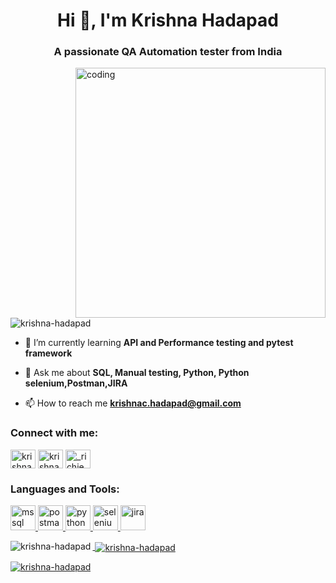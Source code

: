 <h1 align="center">Hi 👋, I'm Krishna Hadapad</h1>
<h3 align="center">A passionate QA Automation tester from India</h3>
<img align="right" alt="coding" width="400" src="http://algoworksupload.s3.amazonaws.com/new-algoworks/wp-content/uploads/2016/05/16105109/Software-Test-Management.gif">

<p align="left"> <img src="https://komarev.com/ghpvc/?username=krishna-hadapad&label=Profile%20views&color=0e75b6&style=flat" alt="krishna-hadapad" /> </p>

- 🌱 I’m currently learning **API and Performance testing and pytest framework**

- 💬 Ask me about **SQL, Manual testing, Python, Python selenium,Postman,JIRA**

- 📫 How to reach me **krishnac.hadapad@gmail.com**

<h3 align="left">Connect with me:</h3>
<p align="left">
<a href="https://linkedin.com/in/krishna-hadapad" target="blank"><img align="center" src="https://purepng.com/public/uploads/medium/purepng.com-circled-linkedin-logologosiconsflat-designcircled-logoscircled-iconsiconflatminimalistlogo-design-311519935824jlctj.png" alt="krishna-hadapad" height="30" width="40" /></a>
<a href="https://fb.com/krishna.hadpad.9/" target="blank"><img align="center" src="https://clipart.info/images/ccovers/1509135366facebook-symbol-png-logo.png" alt="krishna.hadpad.9/" height="30" width="40" /></a>
<a href="https://instagram.com/_richie_59" target="blank"><img align="center" src="https://pngimg.com/uploads/instagram/instagram_PNG10.png" alt="_richie_59" height="30" width="40" /></a>
</p>

<h3 align="left">Languages and Tools:</h3>
<p align="left"> <a href="https://www.microsoft.com/en-us/sql-server" target="_blank" rel="noreferrer"> <img src="https://www.svgrepo.com/show/303229/microsoft-sql-server-logo.svg" alt="mssql" width="40" height="40"/> </a> <a href="https://postman.com" target="_blank" rel="noreferrer"> <img src="https://www.vectorlogo.zone/logos/getpostman/getpostman-icon.svg" alt="postman" width="40" height="40"/> </a> <a href="https://www.python.org" target="_blank" rel="noreferrer"> <img src="https://logos-download.com/wp-content/uploads/2016/10/Python_logo_icon.png" alt="python" width="40" height="40"/> </a> <a href="https://www.selenium.dev" target="_blank" rel="noreferrer"> <img src="https://static-00.iconduck.com/assets.00/selenium-icon-2048x1986-3fr2ikf8.png" alt="selenium" width="40" height="40"/> </a> <a href="https://www.atlassian.com/software/jira" target="_blank" rel="noreferrer"> <img src="https://dc-consultants.net/wp-content/uploads/2019/04/JIRA-300x251.png" alt="jira" width="40" height="40"/> </p>

<p><img align="left" src="https://github-readme-stats.vercel.app/api/top-langs?username=krishna-hadapad&show_icons=true&locale=en&layout=compact" alt="krishna-hadapad" /></p>

<p>&nbsp;<img align="center" src="https://github-readme-stats.vercel.app/api?username=krishna-hadapad&show_icons=true&locale=en" alt="krishna-hadapad" /></p>

<p><img align="center" src="https://github-readme-streak-stats.herokuapp.com/?user=krishna-hadapad&" alt="krishna-hadapad" /></p>
